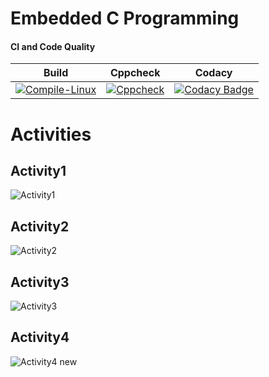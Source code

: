 # Embedded C Programming 

#### CI and Code Quality

|Build|Cppcheck|Codacy|
|:--:|:--:|:--:|
[![Compile-Linux](https://github.com/259894/EmbeddedC/actions/workflows/Compile.yml/badge.svg)](https://github.com/259894/EmbeddedC/actions/workflows/Compile.yml)|[![Cppcheck](https://github.com/259894/EmbeddedC/actions/workflows/CodeQuality.yml/badge.svg)](https://github.com/259894/EmbeddedC/actions/workflows/CodeQuality.yml)|[![Codacy Badge](https://app.codacy.com/project/badge/Grade/eb77cc35f72e42cc98d73d15e7c6fb4e)](https://www.codacy.com/gh/Annappa259804/Emb_C/dashboard?utm_source=github.com&amp;utm_medium=referral&amp;utm_content=Annappa259804/Emb_C&amp;utm_campaign=Badge_Grade)|

# Activities

## Activity1
![Activity1](https://user-images.githubusercontent.com/80380749/116575963-c002db80-a92c-11eb-8647-c93807a11977.PNG)

## Activity2
![Activity2](https://user-images.githubusercontent.com/80380749/116576261-06583a80-a92d-11eb-8b8f-f47baa28c0f2.PNG)

## Activity3
![Activity3](https://user-images.githubusercontent.com/80380749/116576288-0ce6b200-a92d-11eb-9394-6839ef76656e.PNG)

## Activity4
![Activity4 new](https://user-images.githubusercontent.com/80380749/116577684-5388dc00-a92e-11eb-8bfd-daa353882083.png)
